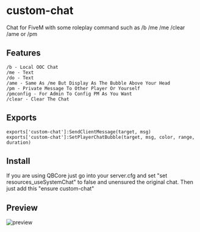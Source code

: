 # custom-chat
Chat for FiveM with some roleplay command such as /b /me /me /clear /ame or /pm

## Features
```
/b - Local OOC Chat
/me - Text
/do - Text
/ame - Same As /me But Display As The Bubble Above Your Head
/pm - Private Message To Other Player Or Yourself
/pmconfig - For Admin To Config PM As You Want
/clear - Clear The Chat
```

## Exports 
```
exports['custom-chat']:SendClientMessage(target, msg)
exports['custom-chat']:SetPlayerChatBubble(target, msg, color, range, duration)
```

## Install
If you are using QBCore just go into your server.cfg and set "set resources_useSystemChat" to false and unensured the original chat. Then just add this "ensure custom-chat"

## Preview
![preview](https://cdn.discordapp.com/attachments/1300094726179000491/1413301927621558443/Screenshot_2025-09-05_060439.png?ex=68d281bd&is=68d1303d&hm=3ec4ced750c27fdff30f6fbbc1972740ae0b6e87fa5edccf291aee6ee0f8ed6f&)
